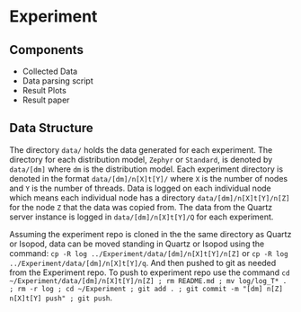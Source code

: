 # Experiment

## Components
 - Collected Data
 - Data parsing script
 - Result Plots
 - Result paper

## Data Structure
The directory `data/` holds the data generated for each experiment. The directory for each distribution model, `Zephyr` or `Standard`, is denoted by `data/[dm]` where `dm` is the distribution model. Each experiment directory is denoted in the format `data/[dm]/n[X]t[Y]/` where `X` is the number of nodes and `Y` is the number of threads. Data is logged on each individual node which means each individual node has a directory `data/[dm]/n[X]t[Y]/n[Z]` for the node `Z` that the data was copied from. The data from the Quartz server instance is logged in `data/[dm]/n[X]t[Y]/Q` for each experiment.

Assuming the experiment repo is cloned in the the same directory as Quartz or Isopod, data can be moved standing in Quartz or Isopod using the command: `cp -R log ../Experiment/data/[dm]/n[X]t[Y]/n[Z]` or `cp -R log ../Experiment/data/[dm]/n[X]t[Y]/q`. And then pushed to git as needed from the Experiment repo. To push to experiment repo use the command `cd ~/Experiment/data/[dm]/n[X]t[Y]/n[Z] ; rm README.md ; mv log/log_T* . ; rm -r log ; cd ~/Experiment ; git add . ; git commit -m "[dm] n[Z] n[X]t[Y] push" ; git push`.
